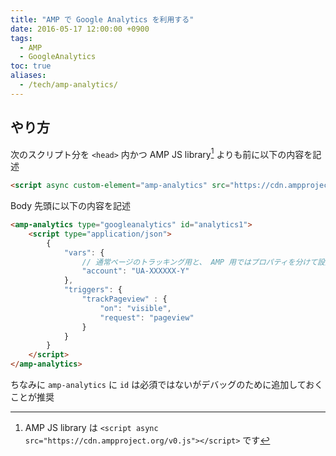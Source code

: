 ```yaml
---
title: "AMP で Google Analytics を利用する"
date: 2016-05-17 12:00:00 +0900
tags:
  - AMP
  - GoogleAnalytics
toc: true
aliases:
  - /tech/amp-analytics/
---
```

## やり方

次のスクリプト分を `<head>` 内かつ AMP JS library[^1] よりも前に以下の内容を記述

```html
<script async custom-element="amp-analytics" src="https://cdn.ampproject.org/v0/amp-analytics-0.1.js"></script>
```

Body 先頭に以下の内容を記述

```html
<amp-analytics type="googleanalytics" id="analytics1">
    <script type="application/json">
        {
            "vars": {
                // 通常ページのトラッキング用と、 AMP 用ではプロパティを分けて設定することが推奨
                "account": "UA-XXXXXX-Y"
            },
            "triggers": {
                "trackPageview" : {
                    "on": "visible",
                    "request": "pageview"
                }
            }
        }
    </script>
</amp-analytics>
```

ちなみに `amp-analytics` に `id` は必須ではないがデバッグのために追加しておくことが推奨

[^1]: AMP JS library は `<script async src="https://cdn.ampproject.org/v0.js"></script>` です
